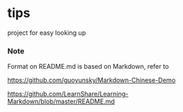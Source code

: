tips
====

project for easy looking up

### Note

Format on README.md is based on Markdown, refer to

https://github.com/guoyunsky/Markdown-Chinese-Demo

https://github.com/LearnShare/Learning-Markdown/blob/master/README.md

